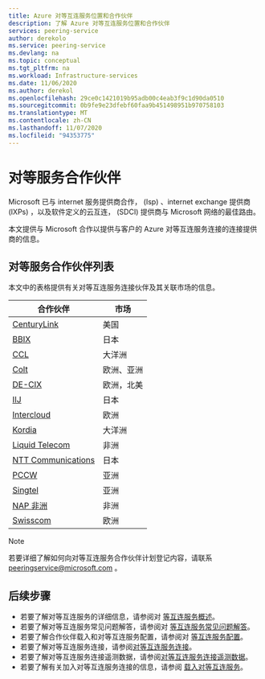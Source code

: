 ```yaml
---
title: Azure 对等互连服务位置和合作伙伴
description: 了解 Azure 对等互连服务位置和合作伙伴
services: peering-service
author: derekolo
ms.service: peering-service
ms.devlang: na
ms.topic: conceptual
ms.tgt_pltfrm: na
ms.workload: Infrastructure-services
ms.date: 11/06/2020
ms.author: derekol
ms.openlocfilehash: 29ce0c1421019b95adb00c4eab3f9c1d90da0510
ms.sourcegitcommit: 0b9fe9e23dfebf60faa9b451498951b970758103
ms.translationtype: MT
ms.contentlocale: zh-CN
ms.lasthandoff: 11/07/2020
ms.locfileid: "94353775"
---
```

# <a name="peering-service-partners"></a>对等服务合作伙伴

Microsoft 已与 internet 服务提供商合作， (Isp) 、internet exchange 提供商 (IXPs) ，以及软件定义的云互连， (SDCI) 提供商与 Microsoft 网络的最佳路由。

本文提供与 Microsoft 合作以提供与客户的 Azure 对等互连服务连接的连接提供商的信息。


## <a name="peering-service-partners-list"></a>对等服务合作伙伴列表

本文中的表格提供有关对等互连服务连接伙伴及其关联市场的信息。

| **合作伙伴** | **市场**|
|-----------|---------|
| [CenturyLink](https://www.ctl.io/microsoft-azure-peering-services/) |美国|
| [BBIX](https://www.bbix.net/en/service/) |日本 |
| [CCL](https://concepts.co.nz/news/general-news/) |大洋洲 |
| [Colt](https://www.colt.net/why-colt/strategic-alliances/microsoft-partnership/)|欧洲、亚洲|
| [DE-CIX](https://www.de-cix.net/microsoft)|欧洲，北美 |
| [IIJ](https://www.iij.ad.jp/en/) | 日本 |
| [Intercloud](https://intercloud.com/microsoft-saas-applications/)|欧洲  |
| [Kordia](https://www.kordia.co.nz/cloudconnect) |大洋洲  |
| [Liquid Telecom](https://liquidcloud.africa/keep-expanding-365-direct/) | 非洲  |
| [NTT Communications](https://www.ntt.com/en/services/network/software-defined-network.html) | 日本 |
| [PCCW](https://www.pccwglobal.com/en/enterprise/products/network/ep-global-internet-access) |亚洲 |
| [Singtel](https://www.singtel.com/business/campaign/singnet-cloud-connect-microsoft-direct) |亚洲 |
| [NAP 非洲](https://www.napafrica.net/technical/microsoft-azure-peering-service/) |非洲|
| [Swisscom](https://www.swisscom.ch/en/business/enterprise/offer/wireline/ip-plus.html) |欧洲|

> [!NOTE]
>若要详细了解如何向对等互连服务合作伙伴计划登记内容，请联系 peeringservice@microsoft.com 。
>

## <a name="next-steps"></a>后续步骤

- 若要了解对等互连服务的详细信息，请参阅对 [等互连服务概述](about.md)。
- 若要了解对等互连服务常见问题解答，请参阅对 [等互连服务常见问题解答](faq.md)。
- 若要了解合作伙伴载入和对等互连服务配置，请参阅对 [等互连服务配置](connection.md)。
- 若要了解对等互连服务连接，请参阅[对等互连服务连接](connection.md)。
- 若要了解对等互连服务连接遥测数据，请参阅[对等互连服务连接遥测数据](connection-telemetry.md)。
- 若要了解有关加入对等互连服务连接的信息，请参阅 [载入对等互连服务](onboarding-model.md)。